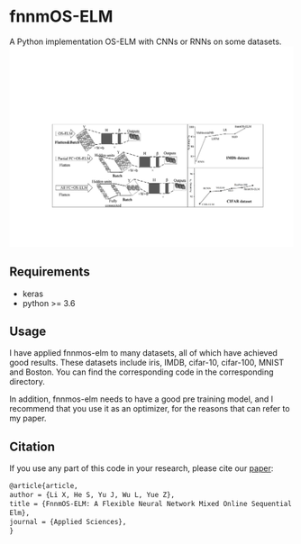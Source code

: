 # fnnmOS-ELM
A Python implementation OS-ELM with CNNs or RNNs on some datasets.
<img src="fnnmOS-ELM.jpg" alt="fnnmOS-ELM">

## Requirements

* keras
* python >= 3.6


## Usage
  I have applied fnnmos-elm to many datasets, all of which have achieved good results. These datasets include iris, IMDB, cifar-10, cifar-100, MNIST and Boston. You can find the corresponding code in the corresponding directory. 

  In addition, fnnmos-elm needs to have a good pre training model, and I recommend that you use it as an optimizer, for the reasons that can refer to my paper.


## Citation
If you use any part of this code in your research, please cite our [paper](https://www.mdpi.com/531156):
```
@article{article,
author = {Li X, He S, Yu J, Wu L, Yue Z},
title = {FnnmOS-ELM: A Flexible Neural Network Mixed Online Sequential Elm},
journal = {Applied Sciences},
}
```

